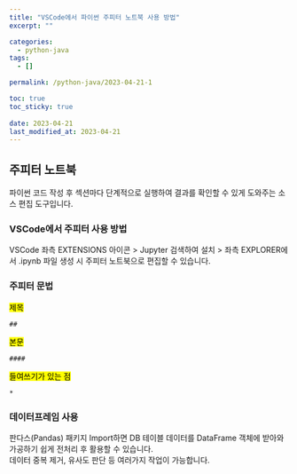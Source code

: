 ```yaml
---
title: "VSCode에서 파이썬 주피터 노트북 사용 방법"
excerpt: ""

categories:
  - python-java
tags:
  - []

permalink: /python-java/2023-04-21-1

toc: true
toc_sticky: true
 
date: 2023-04-21
last_modified_at: 2023-04-21
---
```


## 주피터 노트북

파이썬 코드 작성 후 섹션마다 단계적으로 실행하여 결과를 확인할 수 있게 도와주는 소스 편집 도구입니다.

### VSCode에서 주피터 사용 방법
VSCode 좌측 EXTENSIONS 아이콘 > Jupyter 검색하여 설치 > 좌측 EXPLORER에서 .ipynb 파일 생성 시 주피터 노트북으로 편집할 수 있습니다.

### 주피터 문법
<mark>제목</mark>
```
##
```

<mark>본문</mark>
```
####
```

<mark>들여쓰기가 있는 점</mark>
```
*
```

### 데이터프레임 사용
판다스(Pandas) 패키지 Import하면 DB 테이블 데이터를 DataFrame 객체에 받아와 가공하기 쉽게 전처리 후 활용할 수 있습니다.  
데이터 중복 제거, 유사도 판단 등 여러가지 작업이 가능합니다.